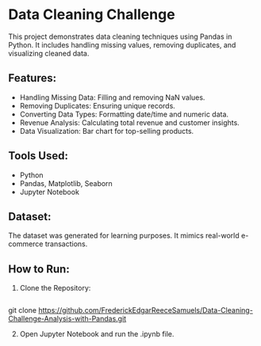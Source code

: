 # Data Cleaning Challenge
This project demonstrates data cleaning techniques using Pandas in Python. It includes handling missing values, removing duplicates, and visualizing cleaned data.

## Features:
- Handling Missing Data: Filling and removing NaN values.
- Removing Duplicates: Ensuring unique records.
- Converting Data Types: Formatting date/time and numeric data.
- Revenue Analysis: Calculating total revenue and customer insights.
- Data Visualization: Bar chart for top-selling products.

## Tools Used:
- Python
- Pandas, Matplotlib, Seaborn
- Jupyter Notebook

## Dataset:
The dataset was generated for learning purposes. It mimics real-world e-commerce transactions.

## How to Run:
1. Clone the Repository:
   ```bash
git clone https://github.com/FrederickEdgarReeceSamuels/Data-Cleaning-Challenge-Analysis-with-Pandas.git

2. Open Jupyter Notebook and run the .ipynb file.
